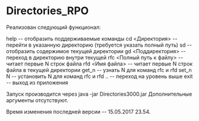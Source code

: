 # Directories_RPO

Реализован следующий функционал:

help -- отобразить поддерживаемые команды
cd <Директория> -- перейти в указанную директорию (требуется указать полный путь)
sd -- отобразить содержимое текущей директории
gd <Поддиректория> -- переход в директорию внутри текущей
rfc <Полный путь к файлу> -- читает первые N строк файла
rfd <Имя файла> -- читает первые N строк файла в текущей директории
get_n -- узнать N для команд rfc и rfd
set_n N -- установить N для команд rfc и rfd
.. -- переход на уровень выше
exit -- выход из приложения


Запуск производится через java -jar Directories3000.jar
Дополнительные аргументы отсутствуют.

Время изменения последней версии -- 15.05.2017 23.54.

